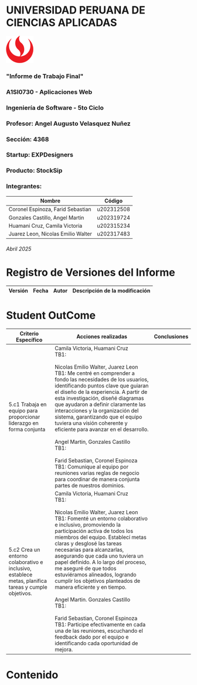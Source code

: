 # UNIVERSIDAD PERUANA DE CIENCIAS APLICADAS

![logo_upc](img/README/upc_logo.png)

### "Informe de Trabajo Final"
### A1SI0730 - Aplicaciones Web
### Ingeniería de Software - 5to Ciclo
### Profesor: Angel Augusto Velasquez Nuñez
### Sección: 4368
### Startup: EXPDesigners
### Producto: StockSip
### Integrantes:

| Nombre                             | Código     |
|------------------------------------|------------|
| Coronel Espinoza, Farid Sebastian  | u202312508 |
| Gonzales Castillo, Angel Martin    | u202319724 |
| Huamani Cruz, Camila Victoria      | u202315234 |
| Juarez Leon, Nicolas Emilio Walter | u202317483 |

###### Abril 2025

# Registro de Versiones del Informe

| Versión | Fecha   | Autor                        | Descripción de la modificación                                            |
|---------|---------|------------------------------|---------------------------------------------------------------------------|

# Student OutCome
 
| Criterio Específico                                                                                  | Acciones realizadas                                                                                                                                                                                                                                                                                                                      | Conclusiones |
|------------------------------------------------------------------------------------------------------|------------------------------------------------------------------------------------------------------------------------------------------------------------------------------------------------------------------------------------------------------------------------------------------------------------------------------------------|--------------|
| 5.c1 Trabaja en equipo para proporcionar liderazgo en forma conjunta                                 | Camila Victoria, Huamani Cruz<br>TB1:  <br><br>Nicolas Emilio Walter, Juarez Leon<br>TB1: Me centré en comprender a fondo las necesidades de los usuarios, identificando puntos clave que guiaran el diseño de la experiencia. A partir de esta investigación, diseñé diagramas que ayudaron a definir claramente las interacciones y la organización del sistema, garantizando que el equipo tuviera una visión coherente y eficiente para avanzar en el desarrollo. <br><br>Angel Martin, Gonzales Castillo<br>TB1:  <br><br> Farid Sebastian, Coronel Espinoza<br>TB1: Comunique al equipo por reuniones varias reglas de negocio para coordinar de manera conjunta partes de nuestros dominios.                   |              |
| 5.c2 Crea un entorno colaborativo e inclusivo, establece metas, planifica tareas y cumple objetivos. | Camila Victoria, Huamani Cruz<br>TB1:  <br><br>Nicolas Emilio Walter, Juarez Leon<br>TB1: Fomenté un entorno colaborativo e inclusivo, promoviendo la participación activa de todos los miembros del equipo. Establecí metas claras y desglosé las tareas necesarias para alcanzarlas, asegurando que cada uno tuviera un papel definido. A lo largo del proceso, me aseguré de que todos estuviéramos alineados, logrando cumplir los objetivos planteados de manera eficiente y en tiempo.<br><br>Angel Martin. Gonzales Castillo<br>TB1:  <br><br> Farid Sebastian, Coronel Espinoza<br>TB1: Participe efectivamente en cada una de las reuniones, escuchando el feedback dado por el equipo e identificando cada oportunidad de mejora. |              |

# Contenido
